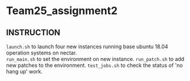 # Team25_assignment2

<H2>INSTRUCTION</H2>
<code>launch.sh</code> to launch four new instances running base ubuntu 18.04 operation systems on nectar.<br>
<code>run_main.sh</code> to set the environment on new instance.
<code>run_patch.sh</code> to add new patches to the environment.
<code>test_jobs.sh</code> to check the status of 'no hang up' work.
